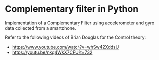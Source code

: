 # Complementary filter in Python

Implementation of a Complementary Filter using accelerometer and gyro data
collected from a smartphone.

Refer to the following videos of Brian Douglas for the Control theory:
- https://www.youtube.com/watch?v=whSw42XddsU
- https://youtu.be/nkq4WkX7CFU?t=732
